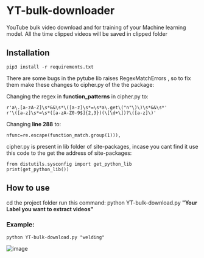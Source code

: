 # YT-bulk-downloader
YouTube bulk video download and for training of your Machine learning model. All the time clipped videos will be saved in clipped folder

## Installation
```
pip3 install -r requirements.txt
```

There are some bugs in the pytube lib raises RegexMatchErrors , so to fix them make these changes to cipher.py of the the package:

Changing the regex in **function_patterns** in cipher.py to:
```
r'a\.[a-zA-Z]\s*&&\s*\([a-z]\s*=\s*a\.get\("n"\)\)\s*&&\s*'
r'\([a-z]\s*=\s*([a-zA-Z0-9$]{2,3})(\[\d+\])?\([a-z]\)'
```

Changing **line 288** to:
```
nfunc=re.escape(function_match.group(1))),
```

cipher.py is present in lib folder of site-packages, incase you cant find it use this code to the get the address of site-packages:
```
from distutils.sysconfig import get_python_lib
print(get_python_lib())
```

## How to use

cd the project folder run this command: python YT-bulk-download.py **"Your Label you want to extract videos"**

### Example:
```
python YT-bulk-download.py "welding"
```
![image](https://user-images.githubusercontent.com/41062288/164055664-38583edc-0411-45a9-b7f2-54bbd16266f5.png)

